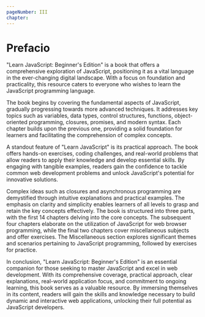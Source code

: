 ```yaml
---
pageNumber: III
chapter: 
---
```

# Prefacio

"Learn JavaScript: Beginner's Edition" is a book that offers a comprehensive exploration of JavaScript, positioning it as a vital language in the ever-changing digital landscape. With a focus on foundation and practicality, this resource caters to everyone who wishes to learn the JavaScript programming language.


The book begins by covering the fundamental aspects of JavaScript, gradually progressing towards more advanced techniques. It addresses key topics such as variables, data types, control structures, functions, object-oriented programming, closures, promises, and modern syntax. Each chapter builds upon the previous one, providing a solid foundation for learners and facilitating the comprehension of complex concepts.

A standout feature of "Learn JavaScript" is its practical approach. The book offers hands-on exercises, coding challenges, and real-world problems that allow readers to apply their knowledge and develop essential skills. By engaging with tangible examples, readers gain the confidence to tackle common web development problems and unlock JavaScript's potential for innovative solutions.

Complex ideas such as closures and asynchronous programming are demystified through intuitive explanations and practical examples. The emphasis on clarity and simplicity enables learners of all levels to grasp and retain the key concepts effectively. The book is structured into three parts, with the first 14 chapters delving into the core concepts. The subsequent four chapters elaborate on the utilization of JavaScript for web browser programming, while the final two chapters cover miscellaneous subjects and offer exercises. The Miscellaneous section explores significant themes and scenarios pertaining to JavaScript programming, followed by exercises for practice.


In conclusion, "Learn JavaScript: Beginner's Edition" is an essential companion for those seeking to master JavaScript and excel in web development. With its comprehensive coverage, practical approach, clear explanations, real-world application focus, and commitment to ongoing learning, this book serves as a valuable resource. By immersing themselves in its content, readers will gain the skills and knowledge necessary to build dynamic and interactive web applications, unlocking their full potential as JavaScript developers.
